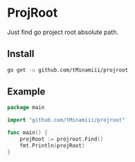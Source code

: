 # ProjRoot

Just find go project root absolute path.

## Install

```bash
go get -u github.com/tMinamiii/projroot
```

## Example

```go
package main

import "github.com/tMinamiii/projroot"

func main() {
    projRoot := projroot.Find()
    fmt.Println(projRoot)
}
```
